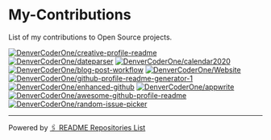 # My-Contributions

List of my contributions to Open Source projects.

<!-- start: readme-repos-list -->
<!-- This list is auto-generated using koj-co/readme-repos-list -->
<!-- Do not edit this list manually, your changes will be overwritten -->
[![DenverCoderOne/creative-profile-readme](https://images.weserv.nl/?url=avatars.githubusercontent.com%2Fu%2F72512947%3Fv%3D4&h=50&w=50&fit=cover&mask=circle&maxage=7d)](https://coderjojo.github.io/creative-profile-readme/)
[![DenverCoderOne/dateparser](https://images.weserv.nl/?url=avatars.githubusercontent.com%2Fu%2F72512947%3Fv%3D4&h=50&w=50&fit=cover&mask=circle&maxage=7d)](https://github.com/DenverCoderOne/dateparser)
[![DenverCoderOne/calendar2020](https://images.weserv.nl/?url=avatars.githubusercontent.com%2Fu%2F72512947%3Fv%3D4&h=50&w=50&fit=cover&mask=circle&maxage=7d)](https://calendar2020.noj.cc)
[![DenverCoderOne/blog-post-workflow](https://images.weserv.nl/?url=avatars.githubusercontent.com%2Fu%2F72512947%3Fv%3D4&h=50&w=50&fit=cover&mask=circle&maxage=7d)](https://github.com/marketplace/actions/blog-post-workflow)
[![DenverCoderOne/Website](https://images.weserv.nl/?url=avatars.githubusercontent.com%2Fu%2F72512947%3Fv%3D4&h=50&w=50&fit=cover&mask=circle&maxage=7d)](https://thenewboston.com)
[![DenverCoderOne/github-profile-readme-generator-1](https://images.weserv.nl/?url=avatars.githubusercontent.com%2Fu%2F72512947%3Fv%3D4&h=50&w=50&fit=cover&mask=circle&maxage=7d)](https://arturssmirnovs.github.io/github-profile-readme-generator/)
[![DenverCoderOne/enhanced-github](https://images.weserv.nl/?url=avatars.githubusercontent.com%2Fu%2F72512947%3Fv%3D4&h=50&w=50&fit=cover&mask=circle&maxage=7d)](https://chrome.google.com/webstore/detail/github-plus/anlikcnbgdeidpacdbdljnabclhahhmd)
[![DenverCoderOne/appwrite](https://images.weserv.nl/?url=avatars.githubusercontent.com%2Fu%2F72512947%3Fv%3D4&h=50&w=50&fit=cover&mask=circle&maxage=7d)](https://appwrite.io)
[![DenverCoderOne/awesome-github-profile-readme](https://images.weserv.nl/?url=avatars.githubusercontent.com%2Fu%2F72512947%3Fv%3D4&h=50&w=50&fit=cover&mask=circle&maxage=7d)](https://zzetao.github.io/awesome-github-profile/)
[![DenverCoderOne/random-issue-picker](https://images.weserv.nl/?url=avatars.githubusercontent.com%2Fu%2F72512947%3Fv%3D4&h=50&w=50&fit=cover&mask=circle&maxage=7d)](https://github.com/DenverCoderOne/random-issue-picker)
<!-- end: readme-repos-list -->

----

Powered by [🖇️ README Repositories List](https://github.com/koj-co/readme-repos-list)
